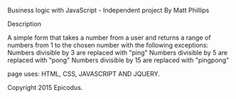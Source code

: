 

Business logic with JavaScript - Independent project
By Matt Phillips

Description

A simple form that takes a number from a user and returns a range of numbers from 1 to the chosen number with the following exceptions:
Numbers divisible by 3 are replaced with "ping"
Numbers divisible by 5 are replaced with "pong"
Numbers divisible by 15 are replaced with "pingpong"


 page uses: HTML, CSS, JAVASCRIPT AND JQUERY.


Copyright 2015 Epicodus.